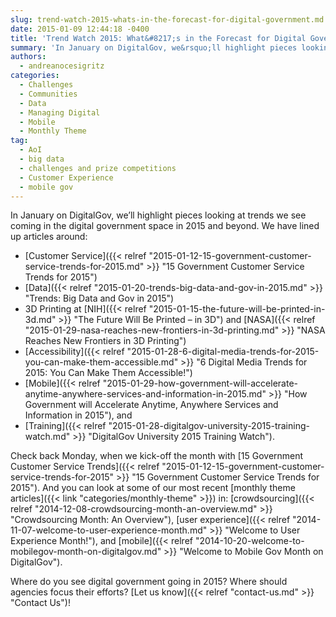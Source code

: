 ```yaml
---
slug: trend-watch-2015-whats-in-the-forecast-for-digital-government.md
date: 2015-01-09 12:44:18 -0400
title: 'Trend Watch 2015: What&#8217;s in the Forecast for Digital Government?'
summary: 'In January on DigitalGov, we&rsquo;ll highlight pieces looking at trends we see coming in the digital government space in 2015 and beyond. We have lined up articles around: Customer Service Data 3D Printing at NIH and NASA Accessibility Mobile, and Training. Check back Monday, when we kick-off the month with 15 Government Customer Service Trends.'
authors:
  - andreanocesigritz
categories:
  - Challenges
  - Communities
  - Data
  - Managing Digital
  - Mobile
  - Monthly Theme
tag:
  - AoI
  - big data
  - challenges and prize competitions
  - Customer Experience
  - mobile gov
---
```


In January on DigitalGov, we’ll highlight pieces looking at trends we see coming in the digital government space in 2015 and beyond. We have lined up articles around:

  * [Customer Service]({{< relref "2015-01-12-15-government-customer-service-trends-for-2015.md" >}} "15 Government Customer Service Trends for 2015")
  * [Data]({{< relref "2015-01-20-trends-big-data-and-gov-in-2015.md" >}} "Trends: Big Data and Gov in 2015")
  * 3D Printing at [NIH]({{< relref "2015-01-15-the-future-will-be-printed-in-3d.md" >}} "The Future Will Be Printed – in 3D") and [NASA]({{< relref "2015-01-29-nasa-reaches-new-frontiers-in-3d-printing.md" >}} "NASA Reaches New Frontiers in 3D Printing")
  * [Accessibility]({{< relref "2015-01-28-6-digital-media-trends-for-2015-you-can-make-them-accessible.md" >}} "6 Digital Media Trends for 2015: You Can Make Them Accessible!")
  * [Mobile]({{< relref "2015-01-29-how-government-will-accelerate-anytime-anywhere-services-and-information-in-2015.md" >}} "How Government will Accelerate Anytime, Anywhere Services and Information in 2015"), and
  * [Training]({{< relref "2015-01-28-digitalgov-university-2015-training-watch.md" >}} "DigitalGov University 2015 Training Watch").

Check back Monday, when we kick-off the month with [15 Government Customer Service Trends]({{< relref "2015-01-12-15-government-customer-service-trends-for-2015" >}} "15 Government Customer Service Trends for 2015"). And you can look at some of our most recent [monthly theme articles]({{< link "categories/monthly-theme" >}}) in: [crowdsourcing]({{< relref "2014-12-08-crowdsourcing-month-an-overview.md" >}} "Crowdsourcing Month: An Overview"), [user experience]({{< relref "2014-11-07-welcome-to-user-experience-month.md" >}} "Welcome to User Experience Month!"), and [mobile]({{< relref "2014-10-20-welcome-to-mobilegov-month-on-digitalgov.md" >}} "Welcome to Mobile Gov Month on DigitalGov").

Where do you see digital government going in 2015? Where should agencies focus their efforts? [Let us know]({{< relref "contact-us.md" >}} "Contact Us")!
